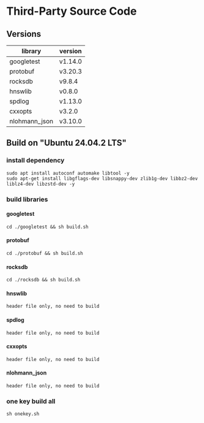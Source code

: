 # Third-Party Source Code

## Versions

| library | version |
|---|---|
| googletest | v1.14.0 |
| protobuf | v3.20.3 |
| rocksdb | v9.8.4 |
| hnswlib | v0.8.0 |
| spdlog | v1.13.0 |
| cxxopts | v3.2.0 |
| nlohmann_json | v3.10.0 |

## Build on "Ubuntu 24.04.2 LTS"

### install dependency
```
sudo apt install autoconf automake libtool -y
sudo apt-get install libgflags-dev libsnappy-dev zlib1g-dev libbz2-dev liblz4-dev libzstd-dev -y
```

### build libraries

#### googletest
```
cd ./googletest && sh build.sh
```

#### protobuf
```
cd ./protobuf && sh build.sh
```

#### rocksdb
```
cd ./rocksdb && sh build.sh
```

#### hnswlib
```
header file only, no need to build
```

#### spdlog
```
header file only, no need to build
```

#### cxxopts
```
header file only, no need to build
```

#### nlohmann_json
```
header file only, no need to build
```

### one key build all
```
sh onekey.sh
```